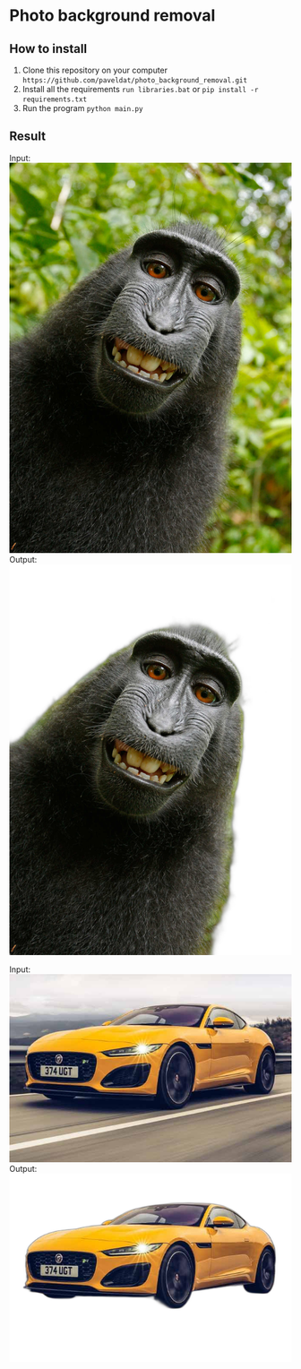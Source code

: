 # Photo background removal

## How to install
1. Clone this repository on your computer
`https://github.com/paveldat/photo_background_removal.git`
2. Install all the requirements
`run libraries.bat` or
`pip install -r requirements.txt`
3. Run the program
`python main.py`

## Result
Input:
<img src="https://github.com/paveldat/photo_background_removal/blob/main/images/input/1.jpg">
Output:
<img src="https://github.com/paveldat/photo_background_removal/blob/main/images/output/1.png">

Input:<br>
<img src="https://github.com/paveldat/photo_background_removal/blob/main/images/input/2.jpg">
<br>Output:<br>
<img src="https://github.com/paveldat/photo_background_removal/blob/main/images/output/2.png">